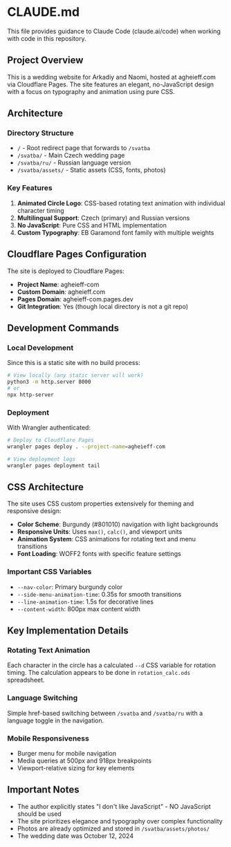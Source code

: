 # CLAUDE.md

This file provides guidance to Claude Code (claude.ai/code) when working with code in this repository.

## Project Overview

This is a wedding website for Arkadiy and Naomi, hosted at agheieff.com via Cloudflare Pages. The site features an elegant, no-JavaScript design with a focus on typography and animation using pure CSS.

## Architecture

### Directory Structure
- `/` - Root redirect page that forwards to `/svatba`
- `/svatba/` - Main Czech wedding page
- `/svatba/ru/` - Russian language version
- `/svatba/assets/` - Static assets (CSS, fonts, photos)

### Key Features
1. **Animated Circle Logo**: CSS-based rotating text animation with individual character timing
2. **Multilingual Support**: Czech (primary) and Russian versions
3. **No JavaScript**: Pure CSS and HTML implementation
4. **Custom Typography**: EB Garamond font family with multiple weights

## Cloudflare Pages Configuration

The site is deployed to Cloudflare Pages:
- **Project Name**: agheieff-com
- **Custom Domain**: agheieff.com
- **Pages Domain**: agheieff-com.pages.dev
- **Git Integration**: Yes (though local directory is not a git repo)

## Development Commands

### Local Development
Since this is a static site with no build process:
```bash
# View locally (any static server will work)
python3 -m http.server 8000
# or
npx http-server
```

### Deployment
With Wrangler authenticated:
```bash
# Deploy to Cloudflare Pages
wrangler pages deploy . --project-name=agheieff-com

# View deployment logs
wrangler pages deployment tail
```

## CSS Architecture

The site uses CSS custom properties extensively for theming and responsive design:
- **Color Scheme**: Burgundy (#801010) navigation with light backgrounds
- **Responsive Units**: Uses `max()`, `calc()`, and viewport units
- **Animation System**: CSS animations for rotating text and menu transitions
- **Font Loading**: WOFF2 fonts with specific feature settings

### Important CSS Variables
- `--nav-color`: Primary burgundy color
- `--side-menu-animation-time`: 0.35s for smooth transitions
- `--line-animation-time`: 1.5s for decorative lines
- `--content-width`: 800px max content width

## Key Implementation Details

### Rotating Text Animation
Each character in the circle has a calculated `--d` CSS variable for rotation timing. The calculation appears to be done in `rotation_calc.ods` spreadsheet.

### Language Switching
Simple href-based switching between `/svatba` and `/svatba/ru` with a language toggle in the navigation.

### Mobile Responsiveness
- Burger menu for mobile navigation
- Media queries at 500px and 918px breakpoints
- Viewport-relative sizing for key elements

## Important Notes

- The author explicitly states "I don't like JavaScript" - NO JavaScript should be used
- The site prioritizes elegance and typography over complex functionality
- Photos are already optimized and stored in `/svatba/assets/photos/`
- The wedding date was October 12, 2024